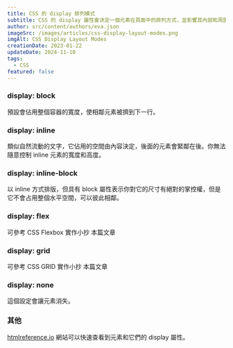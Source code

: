 ```yaml
---
title: CSS 的 display 排列模式
subtitle: CSS 的 display 屬性會決定一個元素在頁面中的排列方式，並影響其內部和周圍元素的佈局。
author: src/content/authors/eva.json
imageSrc: /images/articles/css-display-layout-modes.png
imgAlt: CSS Display Layout Modes
creationDate: 2023-01-22
updateDate: 2024-11-10
tags:
  - CSS
featured: false
---
```


### display: block
預設會佔用整個容器的寬度，使相鄰元素被擠到下一行。

### display: inline
類似自然流動的文字，它佔用的空間由內容決定，後面的元素會緊鄰在後。你無法隨意控制 inline 元素的寬度和高度。

### display: inline-block
以 inline 方式排版，但具有 block 屬性表示你對它的尺寸有絕對的掌控權，但是它不會占用整個水平空間，可以彼此相鄰。

### display: flex
可參考 CSS Flexbox 實作小抄 本篇文章

### display: grid
可參考 CSS GRID 實作小抄 本篇文章

### display: none
這個設定會讓元素消失。

### 其他
[htmlreference.io](htmlreference.io) 網站可以快速查看到元素和它們的 display 屬性。
